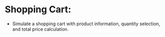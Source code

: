 # Shopping Cart:

- Simulate a shopping cart with product information, quantity selection, and total price calculation.

